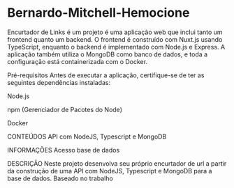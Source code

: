 # Bernardo-Mitchell-Hemocione



Encurtador de Links
é um projeto é uma aplicação web que inclui tanto um frontend quanto um backend. O frontend é construído com Nuxt.js usando TypeScript, enquanto o backend é implementado com Node.js e Express. A aplicação também utiliza o MongoDB como banco de dados, e toda a configuração está containerizada com o Docker.      

Pré-requisitos
Antes de executar a aplicação, certifique-se de ter as seguintes dependências instaladas:

Node.js  

npm (Gerenciador de Pacotes do Node)

Docker

CONTEÚDOS
API com NodeJS, Typescript e MongoDB

INFORMAÇÕES
Acesso base de dados

DESCRIÇÃO
Neste projeto desenvolva seu próprio encurtador de url a partir da construção de uma API com NodeJS, Typescript e MongoDB para a base de dados. Baseado no trabalho
